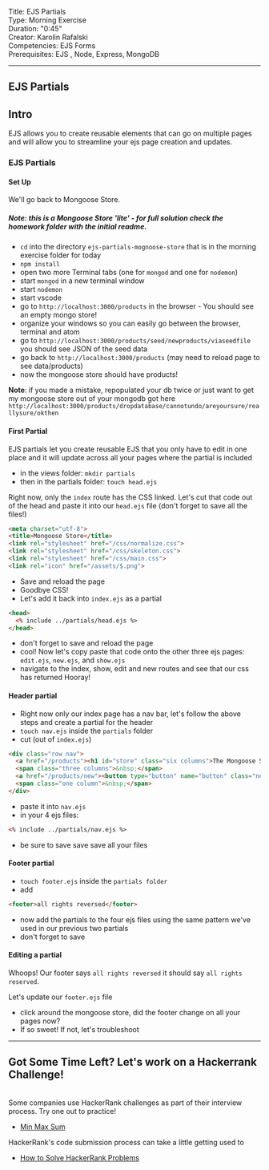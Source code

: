 
Title: EJS Partials  <br>
Type: Morning Exercise<br>
Duration: "0:45"<br>
Creator: Karolin Rafalski<br>
Competencies: EJS Forms <br>
Prerequisites: EJS , Node, Express, MongoDB<br>

---

## EJS Partials

## Intro
EJS allows you to create reusable elements that can go on multiple pages and will allow you to streamline your ejs page creation and updates.

### EJS Partials

#### Set Up

We'll go back to Mongoose Store.
##### Note: this is a Mongoose Store 'lite' - for full solution check the homework folder with the initial readme.

-  `cd` into the directory `ejs-partials-mognoose-store` that is in the morning exercise folder for today
- `npm install`
- open two more Terminal tabs (one for `mongod` and one for `nodemon`)
- start `mongod` in a new terminal window
- start `nodemon`
- start vscode
- go to `http://localhost:3000/products` in the browser - You should see an empty mongo store!
- organize your windows so you can easily go between the browser, terminal and atom
- go to `http://localhost:3000/products/seed/newproducts/viaseedfile` you should see JSON of the seed data
- go back to `http://localhost:3000/products` (may need to reload page to see data/products)
- now the mongoose store should have products!

**Note**: if you made a mistake, repopulated your db twice or just want to get my mongoose store out of your mongodb got here `http://localhost:3000/products/dropdatabase/cannotundo/areyoursure/reallysure/okthen`

#### First Partial

EJS partials let you create reusable EJS that you only have to edit in one place and it will update across all your pages where the partial is included

- in the views folder: `mkdir partials`
- then in the partials folder: `touch head.ejs`

Right now, only the `index` route has the CSS linked. Let's cut that code out of the head and paste it into our `head.ejs` file (don't forget to save all the files!)
```html
<meta charset="utf-8">
<title>Mongoose Store</title>
<link rel="stylesheet" href="/css/normalize.css">
<link rel="stylesheet" href="/css/skeleton.css">
<link rel="stylesheet" href="/css/main.css">
<link rel="icon" href="/assets/$.png">
```

- Save and reload the page
- Goodbye CSS!
- Let's add it back into `index.ejs` as a partial

```html
<head>
  <% include ../partials/head.ejs %>
</head>
```
- don't forget to save and reload the page
- cool! Now let's copy paste that code onto the other three ejs pages: `edit.ejs`, `new.ejs`, and `show.ejs`
- navigate to the index, show, edit and new routes and see that our css has returned Hooray!


#### Header partial
- Right now only our index page has a nav bar, let's follow the above steps and create a partial for the header
- `touch nav.ejs` inside the `partials` folder
- cut (out of `index.ejs`)

```html
<div class="row nav">
  <a href="/products"><h1 id="store" class="six columns">The Mongoose Store</h1></a>
  <span class="three columns">&nbsp;</span>
  <a href="/products/new"><button type="button" name="button" class="new-product three columns">New Product</button></a>
  <span class="one column">&nbsp;</span>
</div>
```

- paste it into `nav.ejs`
- in your 4 ejs files:
```html
<% include ../partials/nav.ejs %>
```
- be sure to save save save all your files

#### Footer partial
- `touch footer.ejs` inside the `partials folder`
- add
```html
<footer>all rights reversed</footer>
```
- now add the partials to the four ejs files using the same pattern we've used in our previous two partials
- don't forget to save

#### Editing a partial
Whoops! Our footer says `all rights reversed` it should say `all rights reserved`.

Let's update our `footer.ejs` file
- click around the mongoose store, did the footer change on all your pages now?
- If so sweet! If not, let's troubleshoot

<hr>

## Got Some Time Left? Let's work on a Hackerrank Challenge!
<br>
Some companies use HackerRank challenges as part of their interview process. Try one out to practice!

- [Min Max Sum](https://www.hackerrank.com/challenges/mini-max-sum/problem)

HackerRank's code submission process can take a little getting used to

- [How to Solve HackerRank Problems](https://www.hackerrank.com/domains/algorithms/warmup)